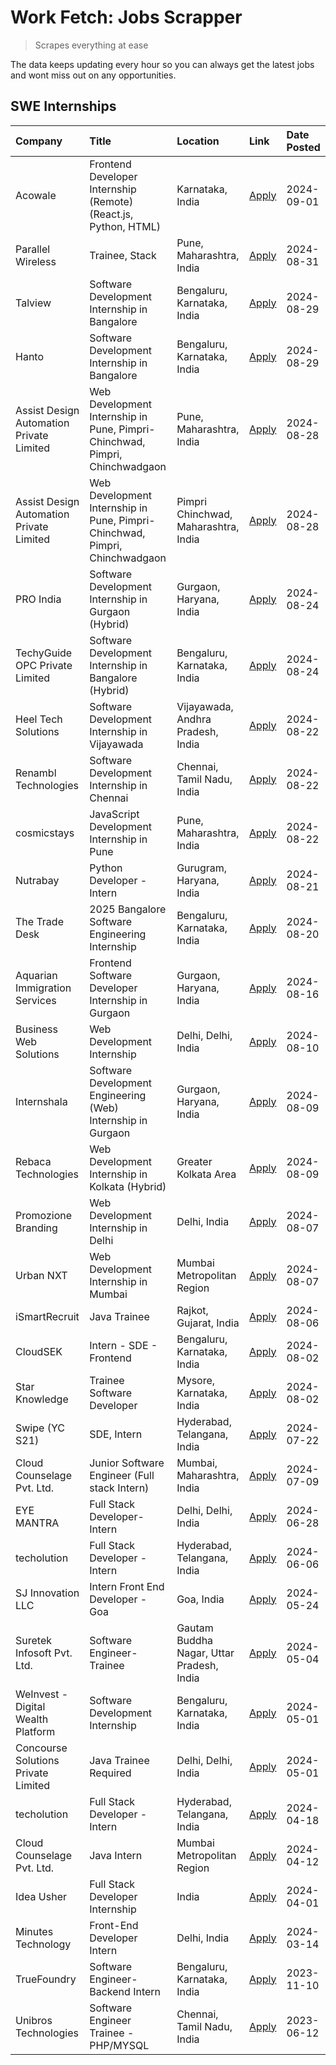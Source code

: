 # Work Fetch: Jobs Scrapper
> Scrapes everything at ease

The data keeps updating every hour so you can always get the latest jobs and wont miss out on any opportunities.

## SWE Internships
<!--START_SECTION:workfetch-->
| Company                                  | Title                                                                       | Location                                  | Link                                                                                                                                                                                                                                                                                                                     | Date Posted   |
|:-----------------------------------------|:----------------------------------------------------------------------------|:------------------------------------------|:-------------------------------------------------------------------------------------------------------------------------------------------------------------------------------------------------------------------------------------------------------------------------------------------------------------------------|:--------------|
| Acowale                                  | Frontend Developer Internship (Remote) (React.js, Python, HTML)             | Karnataka, India                          | [Apply](https://in.linkedin.com/jobs/view/frontend-developer-internship-remote-react-js-python-html-at-acowale-4014663920?position=5&pageNum=0&refId=9oikDXYeh41hNR1C6%2B2ejg%3D%3D&trackingId=4LqPRU8bTSfHLo0n1R%2BRGw%3D%3D&trk=public_jobs_jserp-result_search-card)                                                  | 2024-09-01    |
| Parallel Wireless                        | Trainee, Stack                                                              | Pune, Maharashtra, India                  | [Apply](https://in.linkedin.com/jobs/view/trainee-stack-at-parallel-wireless-3905689841?position=51&pageNum=0&refId=9oikDXYeh41hNR1C6%2B2ejg%3D%3D&trackingId=mupl%2BsONf2WVCady6lbczQ%3D%3D&trk=public_jobs_jserp-result_search-card)                                                                                   | 2024-08-31    |
| Talview                                  | Software Development Internship in Bangalore                                | Bengaluru, Karnataka, India               | [Apply](https://in.linkedin.com/jobs/view/software-development-internship-in-bangalore-at-talview-4012997749?position=6&pageNum=0&refId=9oikDXYeh41hNR1C6%2B2ejg%3D%3D&trackingId=5pvPa%2BdkPArtlFF2XP5wPA%3D%3D&trk=public_jobs_jserp-result_search-card)                                                               | 2024-08-29    |
| Hanto                                    | Software Development Internship in Bangalore                                | Bengaluru, Karnataka, India               | [Apply](https://in.linkedin.com/jobs/view/software-development-internship-in-bangalore-at-hanto-4013200427?position=11&pageNum=0&refId=9oikDXYeh41hNR1C6%2B2ejg%3D%3D&trackingId=TOH6Ud4QcworIoXKnCboUQ%3D%3D&trk=public_jobs_jserp-result_search-card)                                                                  | 2024-08-29    |
| Assist Design Automation Private Limited | Web Development Internship in Pune, Pimpri-Chinchwad, Pimpri, Chinchwadgaon | Pune, Maharashtra, India                  | [Apply](https://in.linkedin.com/jobs/view/web-development-internship-in-pune-pimpri-chinchwad-pimpri-chinchwadgaon-at-assist-design-automation-private-limited-4010147193?position=27&pageNum=0&refId=9oikDXYeh41hNR1C6%2B2ejg%3D%3D&trackingId=MaJgKrSRzaqds2s7%2B5mb7g%3D%3D&trk=public_jobs_jserp-result_search-card) | 2024-08-28    |
| Assist Design Automation Private Limited | Web Development Internship in Pune, Pimpri-Chinchwad, Pimpri, Chinchwadgaon | Pimpri Chinchwad, Maharashtra, India      | [Apply](https://in.linkedin.com/jobs/view/web-development-internship-in-pune-pimpri-chinchwad-pimpri-chinchwadgaon-at-assist-design-automation-private-limited-4010142653?position=32&pageNum=0&refId=9oikDXYeh41hNR1C6%2B2ejg%3D%3D&trackingId=v80zOqmZJELd5hMfAfs5tg%3D%3D&trk=public_jobs_jserp-result_search-card)   | 2024-08-28    |
| PRO India                                | Software Development Internship in Gurgaon (Hybrid)                         | Gurgaon, Haryana, India                   | [Apply](https://in.linkedin.com/jobs/view/software-development-internship-in-gurgaon-hybrid-at-pro-india-4009587664?position=37&pageNum=0&refId=9oikDXYeh41hNR1C6%2B2ejg%3D%3D&trackingId=nFbJhIbiV1tz1PUSLOUM2g%3D%3D&trk=public_jobs_jserp-result_search-card)                                                         | 2024-08-24    |
| TechyGuide OPC Private Limited           | Software Development Internship in Bangalore (Hybrid)                       | Bengaluru, Karnataka, India               | [Apply](https://in.linkedin.com/jobs/view/software-development-internship-in-bangalore-hybrid-at-techyguide-opc-private-limited-4009591646?position=44&pageNum=0&refId=9oikDXYeh41hNR1C6%2B2ejg%3D%3D&trackingId=6sKbTPQkg3saoC%2Fdh%2FfSeQ%3D%3D&trk=public_jobs_jserp-result_search-card)                              | 2024-08-24    |
| Heel Tech Solutions                      | Software Development Internship in Vijayawada                               | Vijayawada, Andhra Pradesh, India         | [Apply](https://in.linkedin.com/jobs/view/software-development-internship-in-vijayawada-at-heel-tech-solutions-4007906692?position=29&pageNum=0&refId=9oikDXYeh41hNR1C6%2B2ejg%3D%3D&trackingId=SwtmM24vz7%2B%2BxRfda9pENA%3D%3D&trk=public_jobs_jserp-result_search-card)                                               | 2024-08-22    |
| Renambl Technologies                     | Software Development Internship in Chennai                                  | Chennai, Tamil Nadu, India                | [Apply](https://in.linkedin.com/jobs/view/software-development-internship-in-chennai-at-renambl-technologies-4007910299?position=39&pageNum=0&refId=9oikDXYeh41hNR1C6%2B2ejg%3D%3D&trackingId=2M%2FQJmkW3ZiKV1IotI09eQ%3D%3D&trk=public_jobs_jserp-result_search-card)                                                   | 2024-08-22    |
| cosmicstays                              | JavaScript Development Internship in Pune                                   | Pune, Maharashtra, India                  | [Apply](https://in.linkedin.com/jobs/view/javascript-development-internship-in-pune-at-cosmicstays-4007904825?position=49&pageNum=0&refId=9oikDXYeh41hNR1C6%2B2ejg%3D%3D&trackingId=GeoWaKOL7nPYG2l3gtL1Eg%3D%3D&trk=public_jobs_jserp-result_search-card)                                                               | 2024-08-22    |
| Nutrabay                                 | Python Developer - Intern                                                   | Gurugram, Haryana, India                  | [Apply](https://in.linkedin.com/jobs/view/python-developer-intern-at-nutrabay-4003909226?position=34&pageNum=0&refId=9oikDXYeh41hNR1C6%2B2ejg%3D%3D&trackingId=Fk04OxUXJhL2EKRE%2FoJt3Q%3D%3D&trk=public_jobs_jserp-result_search-card)                                                                                  | 2024-08-21    |
| The Trade Desk                           | 2025 Bangalore Software Engineering Internship                              | Bengaluru, Karnataka, India               | [Apply](https://in.linkedin.com/jobs/view/2025-bangalore-software-engineering-internship-at-the-trade-desk-3987456531?position=10&pageNum=0&refId=9oikDXYeh41hNR1C6%2B2ejg%3D%3D&trackingId=1lip5Qv%2FTNxlDWyFlSJfbQ%3D%3D&trk=public_jobs_jserp-result_search-card)                                                     | 2024-08-20    |
| Aquarian Immigration Services            | Frontend Software Developer Internship in Gurgaon                           | Gurgaon, Haryana, India                   | [Apply](https://in.linkedin.com/jobs/view/frontend-software-developer-internship-in-gurgaon-at-aquarian-immigration-services-4003119832?position=59&pageNum=0&refId=9oikDXYeh41hNR1C6%2B2ejg%3D%3D&trackingId=CktpoYLeXEPMMuyB4lD7IA%3D%3D&trk=public_jobs_jserp-result_search-card)                                     | 2024-08-16    |
| Business Web Solutions                   | Web Development Internship                                                  | Delhi, Delhi, India                       | [Apply](https://in.linkedin.com/jobs/view/web-development-internship-at-business-web-solutions-3997105289?position=55&pageNum=0&refId=9oikDXYeh41hNR1C6%2B2ejg%3D%3D&trackingId=nceFh5%2FHiscEbizFkCMJDg%3D%3D&trk=public_jobs_jserp-result_search-card)                                                                 | 2024-08-10    |
| Internshala                              | Software Development Engineering (Web) Internship in Gurgaon                | Gurgaon, Haryana, India                   | [Apply](https://in.linkedin.com/jobs/view/software-development-engineering-web-internship-in-gurgaon-at-internshala-3997620471?position=3&pageNum=0&refId=9oikDXYeh41hNR1C6%2B2ejg%3D%3D&trackingId=y%2F8hGpK1g0K4QXUy1VGNdA%3D%3D&trk=public_jobs_jserp-result_search-card)                                             | 2024-08-09    |
| Rebaca Technologies                      | Web Development Internship in Kolkata (Hybrid)                              | Greater Kolkata Area                      | [Apply](https://in.linkedin.com/jobs/view/web-development-internship-in-kolkata-hybrid-at-rebaca-technologies-3997621369?position=40&pageNum=0&refId=9oikDXYeh41hNR1C6%2B2ejg%3D%3D&trackingId=TXMYtV478MFxRCQ2nlHstQ%3D%3D&trk=public_jobs_jserp-result_search-card)                                                    | 2024-08-09    |
| Promozione Branding                      | Web Development Internship in Delhi                                         | Delhi, India                              | [Apply](https://in.linkedin.com/jobs/view/web-development-internship-in-delhi-at-promozione-branding-3995559880?position=24&pageNum=0&refId=9oikDXYeh41hNR1C6%2B2ejg%3D%3D&trackingId=fIhA%2BVHg53SDtbbl8BbzgQ%3D%3D&trk=public_jobs_jserp-result_search-card)                                                           | 2024-08-07    |
| Urban NXT                                | Web Development Internship in Mumbai                                        | Mumbai Metropolitan Region                | [Apply](https://in.linkedin.com/jobs/view/web-development-internship-in-mumbai-at-urban-nxt-3995561641?position=57&pageNum=0&refId=9oikDXYeh41hNR1C6%2B2ejg%3D%3D&trackingId=lrOzvargTQxl3IKNwX7Nhw%3D%3D&trk=public_jobs_jserp-result_search-card)                                                                      | 2024-08-07    |
| iSmartRecruit                            | Java Trainee                                                                | Rajkot, Gujarat, India                    | [Apply](https://in.linkedin.com/jobs/view/java-trainee-at-ismartrecruit-3992301825?position=31&pageNum=0&refId=9oikDXYeh41hNR1C6%2B2ejg%3D%3D&trackingId=7ISPxRgX5JWAK0HJTAQs2g%3D%3D&trk=public_jobs_jserp-result_search-card)                                                                                          | 2024-08-06    |
| CloudSEK                                 | Intern - SDE - Frontend                                                     | Bengaluru, Karnataka, India               | [Apply](https://in.linkedin.com/jobs/view/intern-sde-frontend-at-cloudsek-3991574495?position=21&pageNum=0&refId=9oikDXYeh41hNR1C6%2B2ejg%3D%3D&trackingId=CkNjTNU2y0IuhzozrT%2FTiQ%3D%3D&trk=public_jobs_jserp-result_search-card)                                                                                      | 2024-08-02    |
| Star Knowledge                           | Trainee Software Developer                                                  | Mysore, Karnataka, India                  | [Apply](https://in.linkedin.com/jobs/view/trainee-software-developer-at-star-knowledge-3991516161?position=50&pageNum=0&refId=9oikDXYeh41hNR1C6%2B2ejg%3D%3D&trackingId=pBlqHibVTZHJl%2BXd4jGbSA%3D%3D&trk=public_jobs_jserp-result_search-card)                                                                         | 2024-08-02    |
| Swipe (YC S21)                           | SDE, Intern                                                                 | Hyderabad, Telangana, India               | [Apply](https://in.linkedin.com/jobs/view/sde-intern-at-swipe-yc-s21-3980368092?position=54&pageNum=0&refId=9oikDXYeh41hNR1C6%2B2ejg%3D%3D&trackingId=QDtaW2Xdj4379lhw286ELA%3D%3D&trk=public_jobs_jserp-result_search-card)                                                                                             | 2024-07-22    |
| Cloud Counselage Pvt. Ltd.               | Junior Software Engineer (Full stack Intern)                                | Mumbai, Maharashtra, India                | [Apply](https://in.linkedin.com/jobs/view/junior-software-engineer-full-stack-intern-at-cloud-counselage-pvt-ltd-3967725851?position=19&pageNum=0&refId=9oikDXYeh41hNR1C6%2B2ejg%3D%3D&trackingId=%2F69mx0UmKNgwQMCzkKBaPA%3D%3D&trk=public_jobs_jserp-result_search-card)                                               | 2024-07-09    |
| EYE MANTRA                               | Full Stack Developer- Intern                                                | Delhi, Delhi, India                       | [Apply](https://in.linkedin.com/jobs/view/full-stack-developer-intern-at-eye-mantra-3960988037?position=47&pageNum=0&refId=9oikDXYeh41hNR1C6%2B2ejg%3D%3D&trackingId=KTcKQfCobSnF9OUgUPMHew%3D%3D&trk=public_jobs_jserp-result_search-card)                                                                              | 2024-06-28    |
| techolution                              | Full Stack Developer - Intern                                               | Hyderabad, Telangana, India               | [Apply](https://in.linkedin.com/jobs/view/full-stack-developer-intern-at-techolution-3947911862?position=53&pageNum=0&refId=9oikDXYeh41hNR1C6%2B2ejg%3D%3D&trackingId=51jqixtNDLlWWqnCuTe7AQ%3D%3D&trk=public_jobs_jserp-result_search-card)                                                                             | 2024-06-06    |
| SJ Innovation LLC                        | Intern Front End Developer - Goa                                            | Goa, India                                | [Apply](https://in.linkedin.com/jobs/view/intern-front-end-developer-goa-at-sj-innovation-llc-3931678611?position=16&pageNum=0&refId=9oikDXYeh41hNR1C6%2B2ejg%3D%3D&trackingId=2ncfoVF2oAWflplSMkmVXw%3D%3D&trk=public_jobs_jserp-result_search-card)                                                                    | 2024-05-24    |
| Suretek Infosoft Pvt. Ltd.               | Software Engineer-Trainee                                                   | Gautam Buddha Nagar, Uttar Pradesh, India | [Apply](https://in.linkedin.com/jobs/view/software-engineer-trainee-at-suretek-infosoft-pvt-ltd-3916999948?position=41&pageNum=0&refId=9oikDXYeh41hNR1C6%2B2ejg%3D%3D&trackingId=%2FvWT7JalgKof5YkZkFfSVw%3D%3D&trk=public_jobs_jserp-result_search-card)                                                                | 2024-05-04    |
| WeInvest - Digital Wealth Platform       | Software Development Internship                                             | Bengaluru, Karnataka, India               | [Apply](https://in.linkedin.com/jobs/view/software-development-internship-at-weinvest-digital-wealth-platform-3912867225?position=2&pageNum=0&refId=9oikDXYeh41hNR1C6%2B2ejg%3D%3D&trackingId=3n%2FQj3b2FHGL8DOFqczpJA%3D%3D&trk=public_jobs_jserp-result_search-card)                                                   | 2024-05-01    |
| Concourse Solutions Private Limited      | Java Trainee Required                                                       | Delhi, Delhi, India                       | [Apply](https://in.linkedin.com/jobs/view/java-trainee-required-at-concourse-solutions-private-limited-3912869388?position=15&pageNum=0&refId=9oikDXYeh41hNR1C6%2B2ejg%3D%3D&trackingId=V9DOj5dcpq%2FrfkhOtjIkkQ%3D%3D&trk=public_jobs_jserp-result_search-card)                                                         | 2024-05-01    |
| techolution                              | Full Stack Developer - Intern                                               | Hyderabad, Telangana, India               | [Apply](https://in.linkedin.com/jobs/view/full-stack-developer-intern-at-techolution-3904814977?position=58&pageNum=0&refId=9oikDXYeh41hNR1C6%2B2ejg%3D%3D&trackingId=bn5s5vr%2FNahLlQ4SaW8c4w%3D%3D&trk=public_jobs_jserp-result_search-card)                                                                           | 2024-04-18    |
| Cloud Counselage Pvt. Ltd.               | Java Intern                                                                 | Mumbai Metropolitan Region                | [Apply](https://in.linkedin.com/jobs/view/java-intern-at-cloud-counselage-pvt-ltd-3896025667?position=43&pageNum=0&refId=9oikDXYeh41hNR1C6%2B2ejg%3D%3D&trackingId=TNcV0f2Z0TE1GICUIxuF4Q%3D%3D&trk=public_jobs_jserp-result_search-card)                                                                                | 2024-04-12    |
| Idea Usher                               | Full Stack Developer Internship                                             | India                                     | [Apply](https://in.linkedin.com/jobs/view/full-stack-developer-internship-at-idea-usher-3879565540?position=26&pageNum=0&refId=9oikDXYeh41hNR1C6%2B2ejg%3D%3D&trackingId=q%2FOO8w3GS7wjBvfyf6wg4w%3D%3D&trk=public_jobs_jserp-result_search-card)                                                                        | 2024-04-01    |
| Minutes Technology                       | Front-End Developer Intern                                                  | Delhi, India                              | [Apply](https://in.linkedin.com/jobs/view/front-end-developer-intern-at-minutes-technology-3853712549?position=23&pageNum=0&refId=9oikDXYeh41hNR1C6%2B2ejg%3D%3D&trackingId=yvsFJwixtgDVF8kWbNLmmA%3D%3D&trk=public_jobs_jserp-result_search-card)                                                                       | 2024-03-14    |
| TrueFoundry                              | Software Engineer-Backend Intern                                            | Bengaluru, Karnataka, India               | [Apply](https://in.linkedin.com/jobs/view/software-engineer-backend-intern-at-truefoundry-3779508170?position=45&pageNum=0&refId=9oikDXYeh41hNR1C6%2B2ejg%3D%3D&trackingId=BZAOSGS66Nn7fUMvUFOPOg%3D%3D&trk=public_jobs_jserp-result_search-card)                                                                        | 2023-11-10    |
| Unibros Technologies                     | Software Engineer Trainee - PHP/MYSQL                                       | Chennai, Tamil Nadu, India                | [Apply](https://in.linkedin.com/jobs/view/software-engineer-trainee-php-mysql-at-unibros-technologies-3656599241?position=48&pageNum=0&refId=9oikDXYeh41hNR1C6%2B2ejg%3D%3D&trackingId=2o4ham%2BpAYpQoiyI5cWZzw%3D%3D&trk=public_jobs_jserp-result_search-card)                                                          | 2023-06-12    |
<!--END_SECTION:workfetch-->
